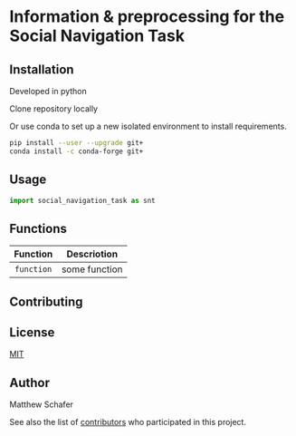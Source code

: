 # Information & preprocessing for the Social Navigation Task

## Installation

Developed in python

Clone repository locally

Or use conda to set up a new isolated environment to install requirements.

```bash
pip install --user --upgrade git+
conda install -c conda-forge git+
```

## Usage

```python
import social_navigation_task as snt

```

## Functions

| Function | Descriotion |
| :----: | --- |
| `function` | some function |


## Contributing


## License
[MIT](https://choosealicense.com/licenses/mit/)

## Author

Matthew Schafer

See also the list of [contributors](https://github.com/your/project/contributors) who participated in this project.

